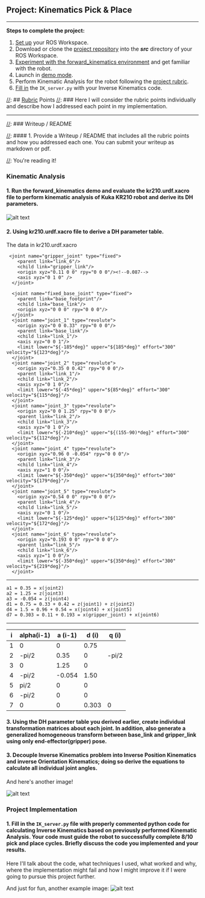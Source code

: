 ## Project: Kinematics Pick & Place

---


**Steps to complete the project:**  


1. [Set up](https://classroom.udacity.com/nanodegrees/nd209/parts/af07ae99-7d69-4b45-ab98-3fde8b576a16/modules/2919466f-aa2b-4424-b86a-98b0a53ce335/lessons/658c94f5-f806-4273-9001-9e2838e56856/concepts/a777bc7a-95d4-44ca-b4e3-119718e3a213) your ROS Workspace.
2. Download or clone the [project repository](https://github.com/udacity/RoboND-Kinematics-Project) into the ***src*** directory of your ROS Workspace.  
3. [Experiment with the forward_kinematics environment](https://classroom.udacity.com/nanodegrees/nd209/parts/7b2fd2d7-e181-401e-977a-6158c77bf816/modules/8855de3f-2897-46c3-a805-628b5ecf045b/lessons/91d017b1-4493-4522-ad52-04a74a01094c/concepts/669ba823-b6bc-418e-814b-1e2e9938f02e) and get familiar with the robot.
4. Launch in [demo mode](https://classroom.udacity.com/nanodegrees/nd209/parts/7b2fd2d7-e181-401e-977a-6158c77bf816/modules/8855de3f-2897-46c3-a805-628b5ecf045b/lessons/91d017b1-4493-4522-ad52-04a74a01094c/concepts/ae64bb91-e8c4-44c9-adbe-798e8f688193).
5. Perform Kinematic Analysis for the robot following the [project rubric](https://review.udacity.com/#!/rubrics/972/view).
6. [Fill in](https://classroom.udacity.com/nanodegrees/nd209/parts/7b2fd2d7-e181-401e-977a-6158c77bf816/modules/8855de3f-2897-46c3-a805-628b5ecf045b/lessons/91d017b1-4493-4522-ad52-04a74a01094c/concepts/06fd4f65-5706-4147-88b1-20dac983676f) the `IK_server.py` with your Inverse Kinematics code. 


[//]: # (Image References)

[image1]: ./misc_images/misc1.png
[image2]: ./misc_images/misc2.png
[image3]: ./misc_images/misc3.png

[//]: ## [Rubric](https://review.udacity.com/#!/rubrics/972/view) Points
[//]: ### Here I will consider the rubric points individually and describe how I addressed each point in my implementation.  

---
[//]: ### Writeup / README

[//]: #### 1. Provide a Writeup / README that includes all the rubric points and how you addressed each one.  You can submit your writeup as markdown or pdf.  

[//]: You're reading it!

### Kinematic Analysis
#### 1. Run the forward_kinematics demo and evaluate the kr210.urdf.xacro file to perform kinematic analysis of Kuka KR210 robot and derive its DH parameters.

![alt text][image1]

#### 2. Using kr210.urdf.xacro file to derive a DH parameter table.
The data in kr210.urdf.xacro

```
 <joint name="gripper_joint" type="fixed">
    <parent link="link_6"/>
    <child link="gripper_link"/>
    <origin xyz="0.11 0 0" rpy="0 0 0"/><!--0.087-->
    <axis xyz="0 1 0" />
  </joint>

  <joint name="fixed_base_joint" type="fixed">
    <parent link="base_footprint"/>
    <child link="base_link"/>
    <origin xyz="0 0 0" rpy="0 0 0"/>
  </joint>
  <joint name="joint_1" type="revolute">
    <origin xyz="0 0 0.33" rpy="0 0 0"/>
    <parent link="base_link"/>
    <child link="link_1"/>
    <axis xyz="0 0 1"/>
    <limit lower="${-185*deg}" upper="${185*deg}" effort="300" velocity="${123*deg}"/>
  </joint>
  <joint name="joint_2" type="revolute">
    <origin xyz="0.35 0 0.42" rpy="0 0 0"/>
    <parent link="link_1"/>
    <child link="link_2"/>
    <axis xyz="0 1 0"/>
    <limit lower="${-45*deg}" upper="${85*deg}" effort="300" velocity="${115*deg}"/>
  </joint>
  <joint name="joint_3" type="revolute">
    <origin xyz="0 0 1.25" rpy="0 0 0"/>
    <parent link="link_2"/>
    <child link="link_3"/>
    <axis xyz="0 1 0"/>
    <limit lower="${-210*deg}" upper="${(155-90)*deg}" effort="300" velocity="${112*deg}"/>
  </joint>
  <joint name="joint_4" type="revolute">
    <origin xyz="0.96 0 -0.054" rpy="0 0 0"/>
    <parent link="link_3"/>
    <child link="link_4"/>
    <axis xyz="1 0 0"/>
    <limit lower="${-350*deg}" upper="${350*deg}" effort="300" velocity="${179*deg}"/>
  </joint>
  <joint name="joint_5" type="revolute">
    <origin xyz="0.54 0 0" rpy="0 0 0"/>
    <parent link="link_4"/>
    <child link="link_5"/>
    <axis xyz="0 1 0"/>
    <limit lower="${-125*deg}" upper="${125*deg}" effort="300" velocity="${172*deg}"/>
  </joint>
  <joint name="joint_6" type="revolute">
    <origin xyz="0.193 0 0" rpy="0 0 0"/>
    <parent link="link_5"/>
    <child link="link_6"/>
    <axis xyz="1 0 0"/>
    <limit lower="${-350*deg}" upper="${350*deg}" effort="300" velocity="${219*deg}"/>
  </joint>
```
--------------
```
a1 = 0.35 = x(joint2)
a2 = 1.25 = z(joint3)
a3 = -0.054 = z(joint4)
d1 = 0.75 = 0.33 + 0.42 = z(joint1) + z(joint2)
d4 = 1.5 = 0.96 + 0.54 = x(joint4) + x(joint5)
d7 = 0.303 = 0.11 + 0.193 = x(gripper_joint) + x(joint6)
```
--------------

i | alpha(i-1) | a (i-1) | d (i) | q (i)
--- | --- | --- | --- | ---
1 | 0| 0 | 0.75| 
2 | -pi/2| 0.35| 0| -pi/2
3 | 0| 1.25| 0|
4 | -pi/2| -0.054| 1.50| 
5 | pi/2| 0|  0|
6 | -pi/2| 0| 0|
7 |  0| 0| 0.303| 0

#### 3. Using the DH parameter table you derived earlier, create individual transformation matrices about each joint. In addition, also generate a generalized homogeneous transform between base_link and gripper_link using only end-effector(gripper) pose.
#### 3. Decouple Inverse Kinematics problem into Inverse Position Kinematics and inverse Orientation Kinematics; doing so derive the equations to calculate all individual joint angles.

And here's another image! 

![alt text][image2]

### Project Implementation

#### 1. Fill in the `IK_server.py` file with properly commented python code for calculating Inverse Kinematics based on previously performed Kinematic Analysis. Your code must guide the robot to successfully complete 8/10 pick and place cycles. Briefly discuss the code you implemented and your results. 


Here I'll talk about the code, what techniques I used, what worked and why, where the implementation might fail and how I might improve it if I were going to pursue this project further.  


And just for fun, another example image:
![alt text][image3]


